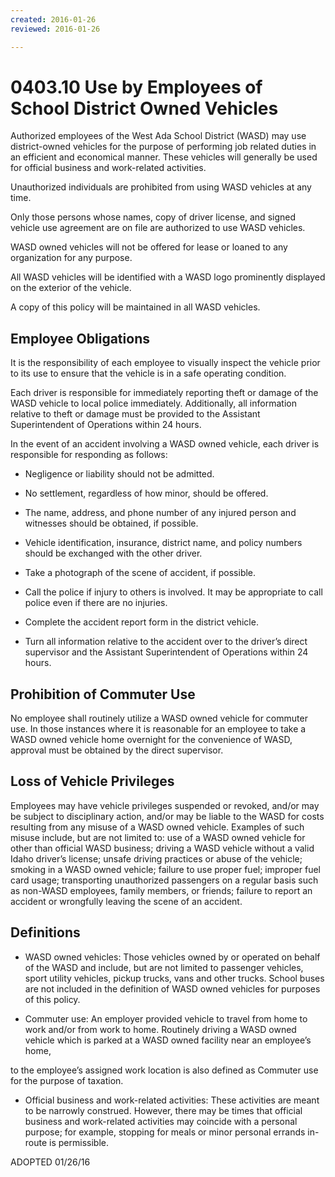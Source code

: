 ```yaml
---
created: 2016-01-26
reviewed: 2016-01-26

---
```


# 0403.10 Use by Employees of School District Owned Vehicles

Authorized employees of the West Ada School District (WASD) may use district-owned vehicles for the purpose of performing job related duties in an efficient and economical manner. These vehicles will generally be used for official business and work-related activities.

Unauthorized individuals are prohibited from using WASD vehicles at any time.

Only those persons whose names, copy of driver license, and signed vehicle use agreement are on file are authorized to use WASD vehicles.

WASD owned vehicles will not be offered for lease or loaned to any organization for any purpose.

All WASD vehicles will be identified with a WASD logo prominently displayed on the exterior of the vehicle.

A copy of this policy will be maintained in all WASD vehicles.

## Employee Obligations

It is the responsibility of each employee to visually inspect the vehicle prior to its use to ensure that the vehicle is in a safe operating condition.

Each driver is responsible for immediately reporting theft or damage of the WASD vehicle to local police immediately. Additionally, all information relative to theft or damage must be provided to the Assistant Superintendent of Operations within 24 hours.

In the event of an accident involving a WASD owned vehicle, each driver is responsible for responding as follows:



- Negligence or liability should not be admitted.

- No settlement, regardless of how minor, should be offered.

- The name, address, and phone number of any injured person and witnesses should be obtained, if possible.

- Vehicle identification, insurance, district name, and policy numbers should be exchanged with the other driver.

- Take a photograph of the scene of accident, if possible.

- Call the police if injury to others is involved. It may be appropriate to call police even if there are no injuries.

- Complete the accident report form in the district vehicle.

- Turn all information relative to the accident over to the driver’s direct supervisor and the Assistant Superintendent of Operations within 24 hours.

## Prohibition of Commuter Use

No employee shall routinely utilize a WASD owned vehicle for commuter use. In those instances where it is reasonable for an employee to take a WASD owned vehicle home overnight for the convenience of WASD, approval must be obtained by the direct supervisor.

## Loss of Vehicle Privileges

Employees may have vehicle privileges suspended or revoked, and/or may be subject to disciplinary action, and/or may be liable to the WASD for costs resulting from any misuse of a WASD owned vehicle. Examples of such misuse include, but are not limited to: use of a WASD owned vehicle for other than official WASD business; driving a WASD vehicle without a valid Idaho driver’s license; unsafe driving practices or abuse of the vehicle; smoking in a WASD owned vehicle; failure to use proper fuel; improper fuel card usage; transporting unauthorized passengers on a regular basis such as non-WASD employees, family members, or friends; failure to report an accident or wrongfully leaving the scene of an accident.

## Definitions



- WASD owned vehicles: Those vehicles owned by or operated on behalf of the WASD and include, but are not limited to passenger vehicles, sport utility vehicles, pickup trucks, vans and other trucks. School buses are not included in the definition of WASD owned vehicles for purposes of this policy.



- Commuter use: An employer provided vehicle to travel from home to work and/or from work to home. Routinely driving a WASD owned vehicle which is parked at a WASD owned facility near an employee’s home,


to the employee’s assigned work location is also defined as Commuter use for the purpose of taxation.



- Official business and work-related activities: These activities are meant to be narrowly construed. However,
there may be times that official business and work-related activities may coincide with a personal purpose; for
example, stopping for meals or
minor personal errands in-route is permissible.

ADOPTED
01/26/16


